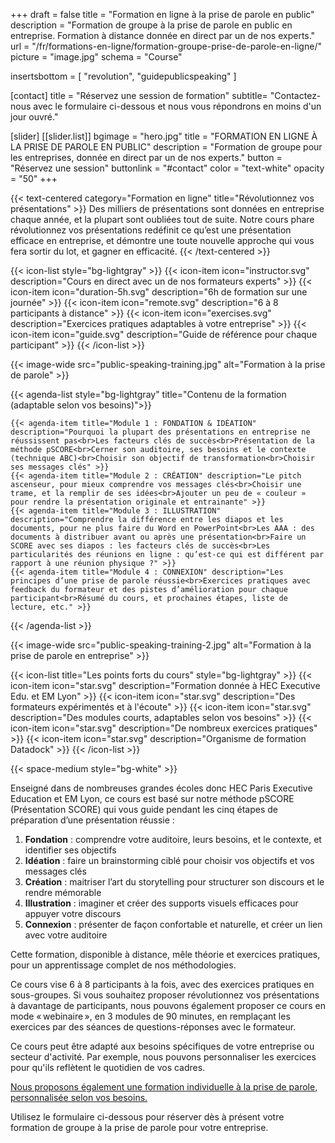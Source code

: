 +++
draft		= false
title		= "Formation en ligne à la prise de parole en public"
description = "Formation de groupe à la prise de parole en public en entreprise. Formation à distance donnée en direct par un de nos experts."
url	 		= "/fr/formations-en-ligne/formation-groupe-prise-de-parole-en-ligne/"
picture		= "image.jpg"
schema		= "Course"

insertsbottom = [ "revolution", "guidepublicspeaking" ]

[contact]
	title	= "Réservez une session de formation"
	subtitle= "Contactez-nous avec le formulaire ci-dessous et nous vous répondrons en moins d'un jour ouvré."
	
[slider]
	[[slider.list]]
		bgimage		= "hero.jpg"
		title		= "FORMATION EN LIGNE À LA PRISE DE PAROLE EN PUBLIC"
		description	= "Formation de groupe pour les entreprises, donnée en direct par un de nos experts."
		button		= "Réservez une session"
		buttonlink	= "#contact"
		color		= "text-white" 
		opacity		= "50"
+++  

{{< text-centered category="Formation en ligne" title="Révolutionnez vos présentations" >}}
Des milliers de présentations sont données en entreprise chaque année, et la plupart sont oubliées tout de suite. Notre cours phare révolutionnez vos présentations redéfinit ce qu’est une présentation efficace en entreprise, et démontre une toute nouvelle approche qui vous fera sortir du lot, et gagner en efficacité.
{{< /text-centered >}}

{{< icon-list style="bg-lightgray" >}}
	{{< icon-item icon="instructor.svg" description="Cours en direct avec un de nos formateurs experts" >}}
	{{< icon-item icon="duration-5h.svg" description="6h de formation sur une journée" >}}
	{{< icon-item icon="remote.svg" description="6 à 8 participants à distance" >}}
	{{< icon-item icon="exercises.svg" description="Exercices pratiques adaptables à votre entreprise" >}}
	{{< icon-item icon="guide.svg" description="Guide de référence pour chaque participant" >}}
{{< /icon-list >}}

{{< image-wide src="public-speaking-training.jpg" alt="Formation à la prise de parole" >}}

{{< agenda-list style="bg-lightgray" title="Contenu de la formation (adaptable selon vos besoins)">}}

	{{< agenda-item title="Module 1 : FONDATION & IDÉATION" description="Pourquoi la plupart des présentations en entreprise ne réussissent pas<br>Les facteurs clés de succès<br>Présentation de la méthode pSCORE<br>Cerner son auditoire, ses besoins et le contexte (technique ABC)<br>Choisir son objectif de transformation<br>Choisir ses messages clés" >}}
	{{< agenda-item title="Module 2 : CRÉATION" description="Le pitch ascenseur, pour mieux comprendre vos messages clés<br>Choisir une trame, et la remplir de ses idées<br>Ajouter un peu de « couleur » pour rendre la présentation originale et entrainante" >}}
	{{< agenda-item title="Module 3 : ILLUSTRATION" description="Comprendre la différence entre les diapos et les documents, pour ne plus faire du Word en PowerPoint<br>Les AAA : des documents à distribuer avant ou après une présentation<br>Faire un SCORE avec ses diapos : les facteurs clés de succès<br>Les particularités des réunions en ligne : qu’est-ce qui est différent par rapport à une réunion physique ?" >}}
	{{< agenda-item title="Module 4 : CONNEXION" description="Les principes d’une prise de parole réussie<br>Exercices pratiques avec feedback du formateur et des pistes d’amélioration pour chaque participant<br>Résumé du cours, et prochaines étapes, liste de lecture, etc." >}}
{{< /agenda-list >}}

{{< image-wide src="public-speaking-training-2.jpg" alt="Formation à la prise de parole en entreprise" >}}

{{< icon-list title="Les points forts du cours" style="bg-lightgray" >}}
	{{< icon-item icon="star.svg" description="Formation donnée à HEC Executive Edu. et EM Lyon" >}}
	{{< icon-item icon="star.svg" description="Des formateurs expérimentés et à l'écoute" >}}
	{{< icon-item icon="star.svg" description="Des modules courts, adaptables selon vos besoins" >}}
	{{< icon-item icon="star.svg" description="De nombreux exercices pratiques" >}}
	{{< icon-item icon="star.svg" description="Organisme de formation Datadock" >}}
{{< /icon-list >}}

{{< space-medium style="bg-white" >}}

Enseigné dans de nombreuses grandes écoles donc HEC Paris Executive Education et EM Lyon, ce cours est basé sur notre méthode pSCORE (Présentation SCORE) qui vous guide pendant les cinq étapes de préparation d’une présentation réussie :

1. **Fondation** : comprendre votre auditoire, leurs besoins, et le contexte, et identifier ses objectifs
2. **Idéation** : faire un brainstorming ciblé pour choisir vos objectifs et vos messages clés
3. **Création** : maitriser l’art du storytelling pour structurer son discours et le rendre mémorable
4. **Illustration** : imaginer et créer des supports visuels efficaces pour appuyer votre discours
5. **Connexion** : présenter de façon confortable et naturelle, et créer un lien avec votre auditoire

Cette formation, disponible à distance, mêle théorie et exercices pratiques, pour un apprentissage complet de nos méthodologies. 

Ce cours vise 6 à 8 participants à la fois, avec des exercices pratiques en sous-groupes. Si vous souhaitez proposer révolutionnez vos présentations à davantage de participants, nous pouvons également proposer ce cours en mode « webinaire », en 3 modules de 90 minutes, en remplaçant les exercices par des séances de questions-réponses avec le formateur.

Ce cours peut être adapté aux besoins spécifiques de votre entreprise ou secteur d'activité. Par exemple, nous pouvons personnaliser les exercices pour qu'ils reflètent le quotidien de vos cadres.

[Nous proposons également une formation individuelle à la prise de parole, personnalisée selon vos besoins.](/formations-en-ligne/formation-individuelle-prise-de-parole-en-ligne/)

Utilisez le formulaire ci-dessous pour réserver dès à présent votre formation de groupe à la prise de parole pour votre entreprise.
